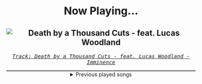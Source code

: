 <div align="center"> 
<h1>Now Playing...</h1>

![Death by a Thousand Cuts - feat. Lucas Woodland](https://i.scdn.co/image/ab67616d00001e02a403369f4a18977c959a59b5)
--
_<samp><a href="https://open.spotify.com/track/3HttRUyVqVZZ8JhJ7AfOmk">Track: Death by a Thousand Cuts - feat. Lucas Woodland - Imminence</a></samp>_

<div style="border: 1px #4B5054 solid"></div>
<details>
  <summary>
    Previous played songs
  </summary>
  <table>
    <thead>
      <tr>
        <th>
          Artist
        </th>
        <th>
          Song
        </th>
        <th>
          Link
        </th>
      </tr>
    </thead>
    <tbody>
      <tr><td>Imminence</td><td>Death by a Thousand Cuts - feat. Lucas Woodland</td><td><a href="https://open.spotify.com/track/3HttRUyVqVZZ8JhJ7AfOmk">https://open.spotify.com/track/3HttRUyVqVZZ8JhJ7AfOmk</a></td></tr><tr><td>izzy reign</td><td>Bird of Prey</td><td><a href="https://open.spotify.com/track/4ayWR87jHMMuOXlTT9nOFa">https://open.spotify.com/track/4ayWR87jHMMuOXlTT9nOFa</a></td></tr><tr><td>Wolves At The Gate</td><td>SYNTHETIC SUN</td><td><a href="https://open.spotify.com/track/52xagLF1l93mNPFQvSDwzx">https://open.spotify.com/track/52xagLF1l93mNPFQvSDwzx</a></td></tr><tr><td>NOTHING MORE</td><td>FREEFALL</td><td><a href="https://open.spotify.com/track/5m9u9TMrICz7PI4zL3gUII">https://open.spotify.com/track/5m9u9TMrICz7PI4zL3gUII</a></td></tr><tr><td>Adelitas Way</td><td>Deja Vu</td><td><a href="https://open.spotify.com/track/2kTFq53XNoqmsamNls2fdu">https://open.spotify.com/track/2kTFq53XNoqmsamNls2fdu</a></td></tr><tr><td>Wolves At The Gate</td><td>PARASITE</td><td><a href="https://open.spotify.com/track/2kJmyyjyJ95VXqsCP4khjo">https://open.spotify.com/track/2kJmyyjyJ95VXqsCP4khjo</a></td></tr><tr><td>Arch Enemy</td><td>Don't Look Down</td><td><a href="https://open.spotify.com/track/7vzrUz9bHbAxdOW2cD4n1g">https://open.spotify.com/track/7vzrUz9bHbAxdOW2cD4n1g</a></td></tr><tr><td>SICK PUPPIES</td><td>HURRICANE</td><td><a href="https://open.spotify.com/track/3Y3aw8o5S7xl2XAlNsurvX">https://open.spotify.com/track/3Y3aw8o5S7xl2XAlNsurvX</a></td></tr><tr><td>A Day To Remember</td><td>Same Team</td><td><a href="https://open.spotify.com/track/2LcxUUnWF754aUVEYvG3zm">https://open.spotify.com/track/2LcxUUnWF754aUVEYvG3zm</a></td></tr><tr><td>A Day To Remember</td><td>Bad Blood</td><td><a href="https://open.spotify.com/track/4s9B4I4Fno8izhjCkv8t9U">https://open.spotify.com/track/4s9B4I4Fno8izhjCkv8t9U</a></td></tr><tr><td>The Unguided</td><td>Praetorian Stalker</td><td><a href="https://open.spotify.com/track/5RgqmnE8E3uIrif5wWOLFH">https://open.spotify.com/track/5RgqmnE8E3uIrif5wWOLFH</a></td></tr><tr><td>HIGHSOCIETY</td><td>All for Nothing</td><td><a href="https://open.spotify.com/track/6xqujWa7Zly1ypjW5SFSfr">https://open.spotify.com/track/6xqujWa7Zly1ypjW5SFSfr</a></td></tr><tr><td>A Day To Remember</td><td>To The Death</td><td><a href="https://open.spotify.com/track/6yapE54zUo0JTT2o6hJOTp">https://open.spotify.com/track/6yapE54zUo0JTT2o6hJOTp</a></td></tr><tr><td>A Day To Remember</td><td>Closer Than You Think</td><td><a href="https://open.spotify.com/track/04AdkKcLXeN6YQyrB9FhqC">https://open.spotify.com/track/04AdkKcLXeN6YQyrB9FhqC</a></td></tr><tr><td>Caliban</td><td>Back From Hell (feat. The Browning)</td><td><a href="https://open.spotify.com/track/5p5KilUvZMQh53SU2MwsTG">https://open.spotify.com/track/5p5KilUvZMQh53SU2MwsTG</a></td></tr><tr><td>Lord Of The Lost</td><td>My Sanctuary</td><td><a href="https://open.spotify.com/track/0xntWuI1GMM0IIuJcGUEye">https://open.spotify.com/track/0xntWuI1GMM0IIuJcGUEye</a></td></tr><tr><td>Spiritbox</td><td>A Haven With Two Faces</td><td><a href="https://open.spotify.com/track/7z5VyHN6KeN1xF7y4uJ5Nq">https://open.spotify.com/track/7z5VyHN6KeN1xF7y4uJ5Nq</a></td></tr><tr><td>Spiritbox</td><td>Fata Morgana</td><td><a href="https://open.spotify.com/track/14iSCO87Qveq9UXCtN48Vm">https://open.spotify.com/track/14iSCO87Qveq9UXCtN48Vm</a></td></tr><tr><td>Anberlin</td><td>Paperthin Hymn</td><td><a href="https://open.spotify.com/track/0XFU5sMbGa4QZSNxPWrkB1">https://open.spotify.com/track/0XFU5sMbGa4QZSNxPWrkB1</a></td></tr><tr><td>Blackbriar</td><td>I Buried Us</td><td><a href="https://open.spotify.com/track/7fXd2kP7UluwE00Xg5wWDO">https://open.spotify.com/track/7fXd2kP7UluwE00Xg5wWDO</a></td></tr>
    </tbody>
  </table>
</details>

</div>
